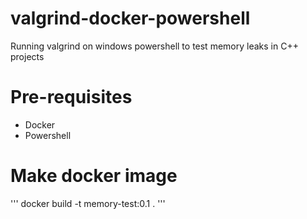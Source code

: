 # valgrind-docker-powershell
Running valgrind on windows powershell to test memory leaks in C++ projects

# Pre-requisites

- Docker
- Powershell

# Make docker image

'''
docker build -t memory-test:0.1 .
'''

